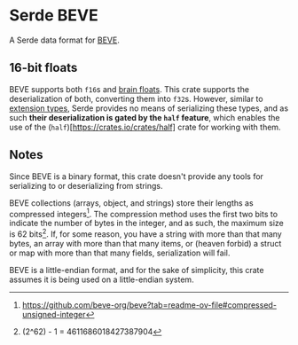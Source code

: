 # Serde BEVE

A Serde data format for [BEVE](https://github.com/beve-org/beve).

## 16-bit floats

BEVE supports both `f16`s and [brain floats](https://en.wikipedia.org/wiki/Bfloat16_floating-point_format). This crate supports the deserialization of both, converting them into `f32`s. However, similar to [extension types](https://github.com/beve-org/beve/blob/main/extensions.md), Serde provides no means of serializing these types, and as such **their deserialization is gated by the `half` feature**, which enables the use of the (`half`)[https://crates.io/crates/half] crate for working with them.

## Notes

Since BEVE is a binary format, this crate doesn't provide any tools for serializing to or deserializing from strings.

BEVE collections (arrays, object, and strings) store their lengths as compressed integers[^1]. The compression method uses the first two bits to indicate the number of bytes in the integer, and as such, the maximum size is 62 bits[^2]. If, for some reason, you have a string with more than that many bytes, an array with more than that many items, or (heaven forbid) a struct or map with more than that many fields, serialization will fail.

BEVE is a little-endian format, and for the sake of simplicity, this crate assumes it is being used on a little-endian system.

[^1]: <https://github.com/beve-org/beve?tab=readme-ov-file#compressed-unsigned-integer>

[^2]: (2^62) - 1 = 4611686018427387904
